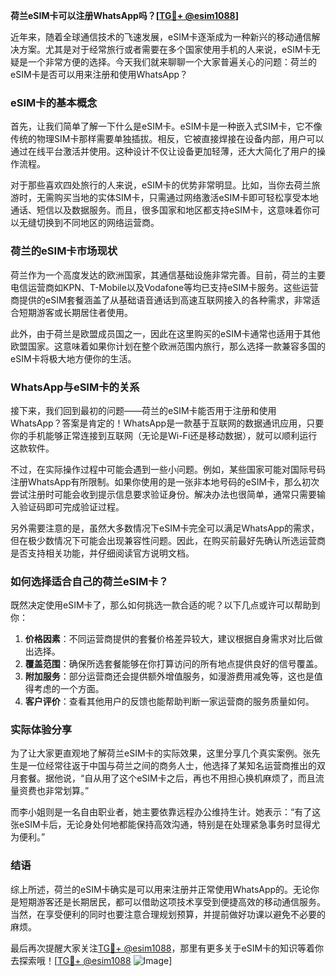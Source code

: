 **荷兰eSIM卡可以注册WhatsApp吗？[[TG💪+ @esim1088](https://t.me/s/esim1088)]**

近年来，随着全球通信技术的飞速发展，eSIM卡逐渐成为一种新兴的移动通信解决方案。尤其是对于经常旅行或者需要在多个国家使用手机的人来说，eSIM卡无疑是一个非常方便的选择。今天我们就来聊聊一个大家普遍关心的问题：荷兰的eSIM卡是否可以用来注册和使用WhatsApp？

### eSIM卡的基本概念

首先，让我们简单了解一下什么是eSIM卡。eSIM卡是一种嵌入式SIM卡，它不像传统的物理SIM卡那样需要单独插拔。相反，它被直接焊接在设备内部，用户可以通过在线平台激活并使用。这种设计不仅让设备更加轻薄，还大大简化了用户的操作流程。

对于那些喜欢四处旅行的人来说，eSIM卡的优势非常明显。比如，当你去荷兰旅游时，无需购买当地的实体SIM卡，只需通过网络激活eSIM卡即可轻松享受本地通话、短信以及数据服务。而且，很多国家和地区都支持eSIM卡，这意味着你可以无缝切换到不同地区的网络运营商。

### 荷兰的eSIM卡市场现状

荷兰作为一个高度发达的欧洲国家，其通信基础设施非常完善。目前，荷兰的主要电信运营商如KPN、T-Mobile以及Vodafone等均已支持eSIM卡服务。这些运营商提供的eSIM套餐涵盖了从基础语音通话到高速互联网接入的各种需求，非常适合短期游客或长期居住者使用。

此外，由于荷兰是欧盟成员国之一，因此在这里购买的eSIM卡通常也适用于其他欧盟国家。这意味着如果你计划在整个欧洲范围内旅行，那么选择一款兼容多国的eSIM卡将极大地方便你的生活。

### WhatsApp与eSIM卡的关系

接下来，我们回到最初的问题——荷兰的eSIM卡能否用于注册和使用WhatsApp？答案是肯定的！WhatsApp是一款基于互联网的数据通讯应用，只要你的手机能够正常连接到互联网（无论是Wi-Fi还是移动数据），就可以顺利运行这款软件。

不过，在实际操作过程中可能会遇到一些小问题。例如，某些国家可能对国际号码注册WhatsApp有所限制。如果你使用的是一张非本地号码的eSIM卡，那么初次尝试注册时可能会收到提示信息要求验证身份。解决办法也很简单，通常只需要输入验证码即可完成验证过程。

另外需要注意的是，虽然大多数情况下eSIM卡完全可以满足WhatsApp的需求，但在极少数情况下可能会出现兼容性问题。因此，在购买前最好先确认所选运营商是否支持相关功能，并仔细阅读官方说明文档。

### 如何选择适合自己的荷兰eSIM卡？

既然决定使用eSIM卡了，那么如何挑选一款合适的呢？以下几点或许可以帮助到你：

1. **价格因素**：不同运营商提供的套餐价格差异较大，建议根据自身需求对比后做出选择。
2. **覆盖范围**：确保所选套餐能够在你打算访问的所有地点提供良好的信号覆盖。
3. **附加服务**：部分运营商还会提供额外增值服务，如漫游费用减免等，这也是值得考虑的一个方面。
4. **客户评价**：查看其他用户的反馈也能帮助判断一家运营商的服务质量如何。

### 实际体验分享

为了让大家更直观地了解荷兰eSIM卡的实际效果，这里分享几个真实案例。张先生是一位经常往返于中国与荷兰之间的商务人士，他选择了某知名运营商推出的双月套餐。据他说，“自从用了这个eSIM卡之后，再也不用担心换机麻烦了，而且流量资费也非常划算。”

而李小姐则是一名自由职业者，她主要依靠远程办公维持生计。她表示：“有了这张eSIM卡后，无论身处何地都能保持高效沟通，特别是在处理紧急事务时显得尤为便利。”

### 结语

综上所述，荷兰的eSIM卡确实是可以用来注册并正常使用WhatsApp的。无论你是短期游客还是长期居民，都可以借助这项技术享受到便捷高效的移动通信服务。当然，在享受便利的同时也要注意合理规划预算，并提前做好功课以避免不必要的麻烦。

最后再次提醒大家关注[TG💪+ @esim1088](https://t.me/s/esim1088)，那里有更多关于eSIM卡的知识等着你去探索哦！[[TG💪+ @esim1088](https://t.me/s/esim1088) ![Image](https://i.postimg.cc/4NQfJmqS/Snipaste-2025-05-13-00-14-12.png)]